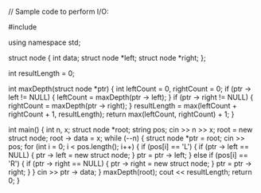 
// Sample code to perform I/O:

#include <iostream>

using namespace std;

struct node {
	int data;
	struct node *left;
	struct node *right;
};

int resultLength = 0;

int maxDepth(struct node *ptr) {
	int leftCount = 0, rightCount = 0;
	if (ptr -> left != NULL) {
		leftCount = maxDepth(ptr -> left);
	}
	if (ptr -> right != NULL) {
		rightCount = maxDepth(ptr -> right);
	}
	resultLength = max(leftCount + rightCount + 1, resultLength);
	return max(leftCount, rightCount) + 1;
}

int main() {
	int n, x;
	struct node *root;
	string pos;
	cin >> n >> x;
	root = new struct node;
	root -> data = x;
	while (--n) {
		struct node *ptr = root;
		cin >> pos;
		for (int i = 0; i < pos.length(); i++) {
			if (pos[i] == 'L') {
				if (ptr -> left == NULL) {
					ptr -> left = new struct node;
				}
				ptr = ptr -> left;
			} else if (pos[i] == 'R') {
				if (ptr -> right == NULL) {
					ptr -> right = new struct node;
				}
				ptr = ptr -> right;
			}
		}
		cin >> ptr -> data;
	}
	maxDepth(root);
	cout << resultLength;
	return 0;
}